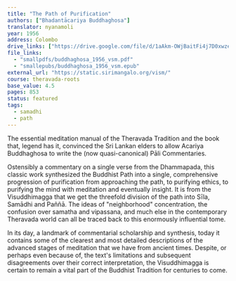 ```yaml
---
title: "The Path of Purification"
authors: ["Bhadantācariya Buddhaghosa"]
translator: nyanamoli
year: 1956
address: Colombo
drive_links: ["https://drive.google.com/file/d/1aAkm-OWjBaitFi4j7D0xwzeLtARxziBA/view?usp=drivesdk", "https://obu.pages.dev/assets/epubs/1mIxWGvgzbW-tU2caGGG8NTkoeBphaAyo.epub"]
file_links:
  - "smallpdfs/buddhaghosa_1956_vsm.pdf"
  - "smallepubs/buddhaghosa_1956_vsm.epub"
external_url: "https://static.sirimangalo.org/vism/"
course: theravada-roots
base_value: 4.5
pages: 853
status: featured
tags:
  - samadhi
  - path
---
```


The essential meditation manual of the Theravada Tradition and the book that, legend has it, convinced the Sri Lankan elders to allow Acariya Buddhaghosa to write the (now quasi-canonical) Pāli Commentaries.

Ostensibly a commentary on a single verse from the Dhammapada, this classic work synthesized the Buddhist Path into a single, comprehensive progression of purification from approaching the path, to purifying ethics, to purifying the mind with meditation and eventually insight. It is from the Visuddhimagga that we get the threefold division of the path into Sīla, Samādhi and Paññā. The ideas of "neighborhood" concentration, the confusion over samatha and vipassana, and much else in the contemporary Theravada world can all be traced back to this enormously influential tome.

In its day, a landmark of commentarial scholarship and synthesis, today it contains some of the clearest and most detailed descriptions of the advanced stages of meditation that we have from ancient times. Despite, or perhaps even because of, the text's limitations and subsequent disagreements over their correct interpretation, the Visuddhimagga is certain to remain a vital part of the Buddhist Tradition for centuries to come.

